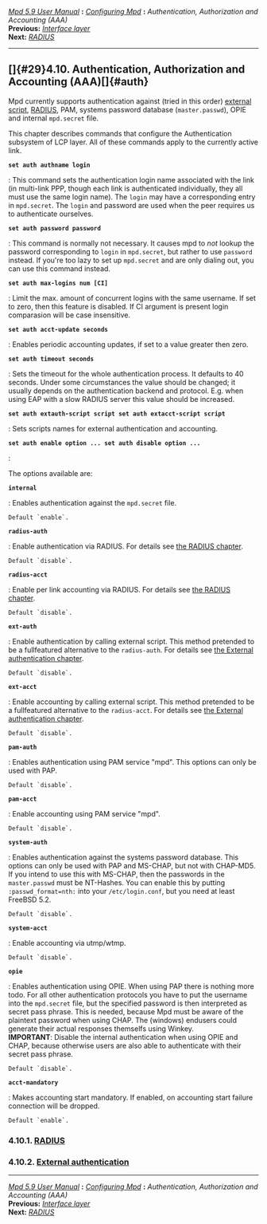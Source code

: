 [*Mpd 5.9 User Manual*](README.md) **:** [*Configuring Mpd*](mpd17.md)
**:** *Authentication, Authorization and Accounting (AAA)*\
**Previous:** [*Interface layer*](mpd28.md)\
**Next:** [*RADIUS*](mpd30.md)

------------------------------------------------------------------------

## []{#29}4.10. Authentication, Authorization and Accounting (AAA)[]{#auth}

Mpd currently supports authentication against (tried in this order)
[external script](mpd31.md#extauth), [RADIUS](mpd30.md#radius), PAM,
systems password database (`master.passwd`), OPIE and internal
`mpd.secret` file.

This chapter describes commands that configure the Authentication
subsystem of LCP layer. All of these commands apply to the currently
active link.

**`set auth authname login`**

:   This command sets the authentication login name associated with the
    link (in multi-link PPP, though each link is authenticated
    individually, they all must use the same login name). The `login`
    may have a corresponding entry in `mpd.secret`. The `login` and
    password are used when the peer requires us to authenticate
    ourselves.

**`set auth password password`**

:   This command is normally not necessary. It causes mpd to *not*
    lookup the password corresponding to `login` in `mpd.secret`, but
    rather to use `password` instead. If you\'re too lazy to set up
    `mpd.secret` and are only dialing out, you can use this command
    instead.

**`set auth max-logins num [CI]`**

:   Limit the max. amount of concurrent logins with the same username.
    If set to zero, then this feature is disabled. If CI argument is
    present login comparasion will be case insensitive.

**`set auth acct-update seconds`**

:   Enables periodic accounting updates, if set to a value greater then
    zero.

**`set auth timeout seconds`**

:   Sets the timeout for the whole authentication process. It defaults
    to 40 seconds. Under some circumstances the value should be changed;
    it usually depends on the authentication backend and protocol. E.g.
    when using EAP with a slow RADIUS server this value should be
    increased.

**`set auth extauth-script script set auth extacct-script script`**

:   Sets scripts names for external authentication and accounting.

**`set auth enable option ... set auth disable option ...`**

:   

The options available are:

**`internal`**

:   Enables authentication against the `mpd.secret` file.

    Default `enable`.

**`radius-auth`**

:   Enable authentication via RADIUS. For details see [the RADIUS
    chapter](mpd30.md#radius).

    Default `disable`.

**`radius-acct`**

:   Enable per link accounting via RADIUS. For details see [the RADIUS
    chapter](mpd30.md#radius).

    Default `disable`.

**`ext-auth`**

:   Enable authentication by calling external script. This method
    pretended to be a fullfeatured alternative to the `radius-auth`. For
    details see [the External authentication
    chapter](mpd31.md#extauth).

    Default `disable`.

**`ext-acct`**

:   Enable accounting by calling external script. This method pretended
    to be a fullfeatured alternative to the `radius-acct`. For details
    see [the External authentication chapter](mpd31.md#extauth).

    Default `disable`.

**`pam-auth`**

:   Enables authentication using PAM service \"mpd\". This options can
    only be used with PAP.

    Default `disable`.

**`pam-acct`**

:   Enable accounting using PAM service \"mpd\".

    Default `disable`.

**`system-auth`**

:   Enables authentication against the systems password database. This
    options can only be used with PAP and MS-CHAP, but not with
    CHAP-MD5. If you intend to use this with MS-CHAP, then the passwords
    in the `master.passwd` must be NT-Hashes. You can enable this by
    putting `:passwd_format=nth:` into your `/etc/login.conf`, but you
    need at least FreeBSD 5.2.

    Default `disable`.

**`system-acct`**

:   Enable accounting via utmp/wtmp.

    Default `disable`.

**`opie`**

:   Enables authentication using OPIE. When using PAP there is nothing
    more todo. For all other authentication protocols you have to put
    the username into the `mpd.secret` file, but the specified password
    is then interpreted as secret pass phrase. This is needed, because
    Mpd must be aware of the plaintext password when using CHAP. The
    (windows) endusers could generate their actual responses themselfs
    using Winkey.\
    **IMPORTANT**: Disable the internal authentication when using OPIE
    and CHAP, because otherwise users are also able to authenticate with
    their secret pass phrase.

    Default `disable`.

**`acct-mandatory`**

:   Makes accounting start mandatory. If enabled, on accounting start
    failure connection will be dropped.

    Default `enable`.

### 4.10.1. [RADIUS](mpd30.md#30)

### 4.10.2. [External authentication](mpd31.md#31)

------------------------------------------------------------------------

[*Mpd 5.9 User Manual*](README.md) **:** [*Configuring Mpd*](mpd17.md)
**:** *Authentication, Authorization and Accounting (AAA)*\
**Previous:** [*Interface layer*](mpd28.md)\
**Next:** [*RADIUS*](mpd30.md)

